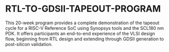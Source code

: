 # RTL-TO-GDSII-TAPEOUT-PROGRAM
This 20-week program provides a complete demonstration of the tapeout cycle for a RISC-V Reference SoC using Synopsys tools and the SCL180 nm PDK. It offers participants an end-to-end experience of the VLSI design flow, beginning from RTL design and extending through GDSII generation to post-silicon validation.
